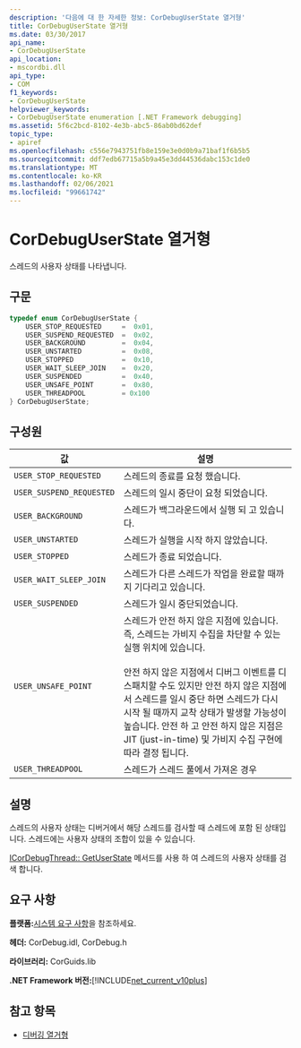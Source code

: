 ```yaml
---
description: '다음에 대 한 자세한 정보: CorDebugUserState 열거형'
title: CorDebugUserState 열거형
ms.date: 03/30/2017
api_name:
- CorDebugUserState
api_location:
- mscordbi.dll
api_type:
- COM
f1_keywords:
- CorDebugUserState
helpviewer_keywords:
- CorDebugUserState enumeration [.NET Framework debugging]
ms.assetid: 5f6c2bcd-8102-4e3b-abc5-86ab0bd62def
topic_type:
- apiref
ms.openlocfilehash: c556e7943751fb8e159e3e0d0b9a71baf1f6b5b5
ms.sourcegitcommit: ddf7edb67715a5b9a45e3dd44536dabc153c1de0
ms.translationtype: MT
ms.contentlocale: ko-KR
ms.lasthandoff: 02/06/2021
ms.locfileid: "99661742"
---
```

# <a name="cordebuguserstate-enumeration"></a>CorDebugUserState 열거형

스레드의 사용자 상태를 나타냅니다.  
  
## <a name="syntax"></a>구문  
  
```cpp  
typedef enum CorDebugUserState {  
    USER_STOP_REQUESTED     =  0x01,  
    USER_SUSPEND_REQUESTED  =  0x02,  
    USER_BACKGROUND         =  0x04,  
    USER_UNSTARTED          =  0x08,  
    USER_STOPPED            =  0x10,  
    USER_WAIT_SLEEP_JOIN    =  0x20,  
    USER_SUSPENDED          =  0x40,  
    USER_UNSAFE_POINT       =  0x80,  
    USER_THREADPOOL         = 0x100  
} CorDebugUserState;  
```  
  
## <a name="members"></a>구성원  
  
|값|설명|  
|-----------|-----------------|  
|`USER_STOP_REQUESTED`|스레드의 종료를 요청 했습니다.|  
|`USER_SUSPEND_REQUESTED`|스레드의 일시 중단이 요청 되었습니다.|  
|`USER_BACKGROUND`|스레드가 백그라운드에서 실행 되 고 있습니다.|  
|`USER_UNSTARTED`|스레드가 실행을 시작 하지 않았습니다.|  
|`USER_STOPPED`|스레드가 종료 되었습니다.|  
|`USER_WAIT_SLEEP_JOIN`|스레드가 다른 스레드가 작업을 완료할 때까지 기다리고 있습니다.|  
|`USER_SUSPENDED`|스레드가 일시 중단되었습니다.|  
|`USER_UNSAFE_POINT`|스레드가 안전 하지 않은 지점에 있습니다. 즉, 스레드는 가비지 수집을 차단할 수 있는 실행 위치에 있습니다.<br /><br /> 안전 하지 않은 지점에서 디버그 이벤트를 디스패치할 수도 있지만 안전 하지 않은 지점에서 스레드를 일시 중단 하면 스레드가 다시 시작 될 때까지 교착 상태가 발생할 가능성이 높습니다. 안전 하 고 안전 하지 않은 지점은 JIT (just-in-time) 및 가비지 수집 구현에 따라 결정 됩니다.|  
|`USER_THREADPOOL`|스레드가 스레드 풀에서 가져온 경우|  
  
## <a name="remarks"></a>설명  

 스레드의 사용자 상태는 디버거에서 해당 스레드를 검사할 때 스레드에 포함 된 상태입니다. 스레드에는 사용자 상태의 조합이 있을 수 있습니다.  
  
 [ICorDebugThread:: GetUserState](icordebugthread-getuserstate-method.md) 메서드를 사용 하 여 스레드의 사용자 상태를 검색 합니다.  
  
## <a name="requirements"></a>요구 사항  

 **플랫폼:**[시스템 요구 사항](../../get-started/system-requirements.md)을 참조하세요.  
  
 **헤더:** CorDebug.idl, CorDebug.h  
  
 **라이브러리:** CorGuids.lib  
  
 **.NET Framework 버전:**[!INCLUDE[net_current_v10plus](../../../../includes/net-current-v10plus-md.md)]  
  
## <a name="see-also"></a>참고 항목

- [디버깅 열거형](debugging-enumerations.md)
